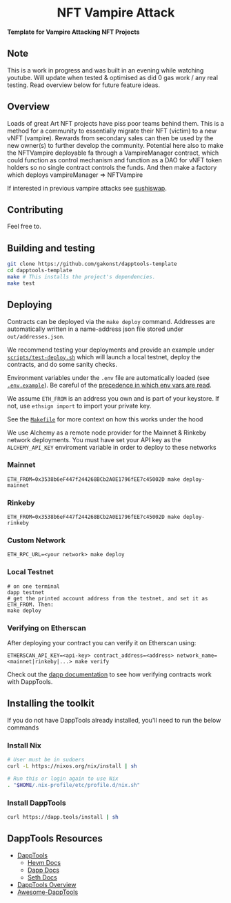 # <h1 align="center"> NFT Vampire Attack</h1>

**Template for Vampire Attacking NFT Projects**

## Note
This is a work in progress and was built in an evening while watching youtube. Will update when tested & optimised as did 0 gas work / any real testing. Read overview below for future feature ideas.

## Overview
Loads of great Art NFT projects have piss poor teams behind them. This is a method for a community to essentially migrate their NFT (victim) to a new vNFT (vampire). Rewards from secondary sales can then be used by the new owner(s) to further develop the community. Potential here also to make the NFTVampire  deployable fa through a VampireManager contract, which could function as control mechanism and function as a DAO for vNFT token holders so no single contract controls the funds. And then make a factory which deploys vampireManager => NFTVampire

If interested in previous vampire attacks see [sushiswap](https://finematics.com/vampire-attack-sushiswap-explained/).

## Contributing
Feel free to.


## Building and testing

```sh
git clone https://github.com/gakonst/dapptools-template
cd dapptools-template
make # This installs the project's dependencies.
make test
```

## Deploying

Contracts can be deployed via the `make deploy` command. Addresses are automatically
written in a name-address json file stored under `out/addresses.json`.

We recommend testing your deployments and provide an example under [`scripts/test-deploy.sh`](./scripts/test-deploy.sh)
which will launch a local testnet, deploy the contracts, and do some sanity checks.

Environment variables under the `.env` file are automatically loaded (see [`.env.example`](./.env.example)).
Be careful of the [precedence in which env vars are read](https://github.com/dapphub/dapptools/tree/2cf441052489625f8635bc69eb4842f0124f08e4/src/dapp#precedence).

We assume `ETH_FROM` is an address you own and is part of your keystore.
If not, use `ethsign import` to import your private key.

See the [`Makefile`](./Makefile#25) for more context on how this works under the hood

We use Alchemy as a remote node provider for the Mainnet & Rinkeby network deployments.
You must have set your API key as the `ALCHEMY_API_KEY` enviroment variable in order to
deploy to these networks

### Mainnet

```
ETH_FROM=0x3538b6eF447f244268BCb2A0E1796fEE7c45002D make deploy-mainnet
```

### Rinkeby

```
ETH_FROM=0x3538b6eF447f244268BCb2A0E1796fEE7c45002D make deploy-rinkeby
```

### Custom Network

```
ETH_RPC_URL=<your network> make deploy
```

### Local Testnet

```
# on one terminal
dapp testnet
# get the printed account address from the testnet, and set it as ETH_FROM. Then:
make deploy
```

### Verifying on Etherscan

After deploying your contract you can verify it on Etherscan using:

```
ETHERSCAN_API_KEY=<api-key> contract_address=<address> network_name=<mainnet|rinkeby|...> make verify
```

Check out the [dapp documentation](https://github.com/dapphub/dapptools/tree/master/src/dapp#dapp-verify-contract) to see how
verifying contracts work with DappTools.

## Installing the toolkit

If you do not have DappTools already installed, you'll need to run the below
commands

### Install Nix

```sh
# User must be in sudoers
curl -L https://nixos.org/nix/install | sh

# Run this or login again to use Nix
. "$HOME/.nix-profile/etc/profile.d/nix.sh"
```

### Install DappTools

```sh
curl https://dapp.tools/install | sh
```

## DappTools Resources

* [DappTools](https://dapp.tools)
    * [Hevm Docs](https://github.com/dapphub/dapptools/blob/master/src/hevm/README.md)
    * [Dapp Docs](https://github.com/dapphub/dapptools/tree/master/src/dapp/README.md)
    * [Seth Docs](https://github.com/dapphub/dapptools/tree/master/src/seth/README.md)
* [DappTools Overview](https://www.youtube.com/watch?v=lPinWgaNceM)
* [Awesome-DappTools](https://github.com/rajivpo/awesome-dapptools)
